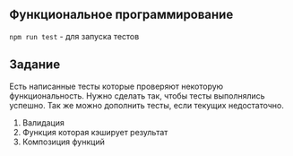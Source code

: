 ## Функциональное программирование
`npm run test` - для запуска тестов

## Задание
Есть написанные тесты которые проверяют некоторую функциональность. Нужно сделать так, чтобы тесты выполнялись успешно. Так же можно дополнить тесты, если текущих недостаточно.
1. Валидация
2. Функция которая кэширует результат
3. Композиция функций
